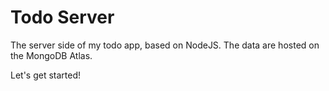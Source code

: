 # Todo Server

The server side of my todo app, based on NodeJS. The data are hosted on the MongoDB Atlas.

Let's get started!
